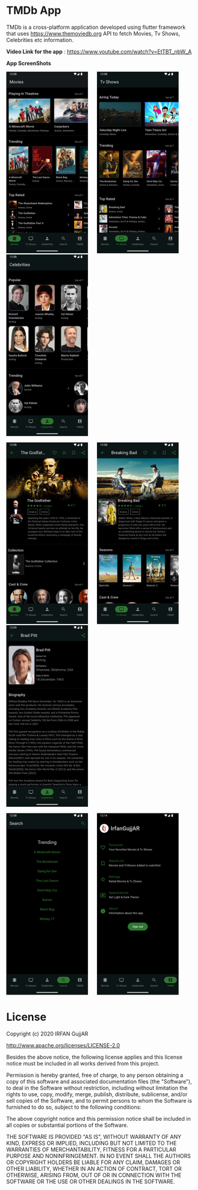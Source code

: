# TMDb App

TMDb is a cross-platform application developed using flutter framework that uses https://www.themoviedb.org API 
to fetch Movies, Tv Shows, Celebrities etc information.

**Video Link for the app** : https://www.youtube.com/watch?v=EtTBT_nbW_A
  
**App ScreenShots**
                                  
<img src="Images/android/1.png" width="217">&nbsp;&nbsp;&nbsp;&nbsp;&nbsp;&nbsp;<img src="Images/android/2.png" width="217">&nbsp;&nbsp;&nbsp;&nbsp;&nbsp;&nbsp;<img src="Images/android/3.png" width="217">

<img src="Images/android/4.png" width="217">&nbsp;&nbsp;&nbsp;&nbsp;&nbsp;&nbsp;<img src="Images/android/5.png" width="217">&nbsp;&nbsp;&nbsp;&nbsp;&nbsp;&nbsp;<img src="Images/android/6.png" width="217">

<img src="Images/android/7.png" width="217">&nbsp;&nbsp;&nbsp;&nbsp;&nbsp;&nbsp;<img src="Images/android/8.png" width="217">


# License

Copyright (c) 2020 IRFAN GujjAR

http://www.apache.org/licenses/LICENSE-2.0

Besides the above notice, the following license applies and this license notice must be included in all works derived from this project.

Permission is hereby granted, free of charge, to any person obtaining a copy of this software and associated documentation files (the "Software"), to deal in the Software without restriction, including without limitation the rights to use, copy, modify, merge, publish, distribute, sublicense, and/or sell copies of the Software, and to permit persons to whom the Software is furnished to do so, subject to the following conditions:

The above copyright notice and this permission notice shall be included in all copies or substantial portions of the Software.

THE SOFTWARE IS PROVIDED "AS IS", WITHOUT WARRANTY OF ANY KIND, EXPRESS OR IMPLIED, INCLUDING BUT NOT LIMITED TO THE WARRANTIES OF MERCHANTABILITY, FITNESS FOR A PARTICULAR PURPOSE AND NONINFRINGEMENT. IN NO EVENT SHALL THE AUTHORS OR COPYRIGHT HOLDERS BE LIABLE FOR ANY CLAIM, DAMAGES OR OTHER LIABILITY, WHETHER IN AN ACTION OF CONTRACT, TORT OR OTHERWISE, ARISING FROM, OUT OF OR IN CONNECTION WITH THE SOFTWARE OR THE USE OR OTHER DEALINGS IN THE SOFTWARE.


